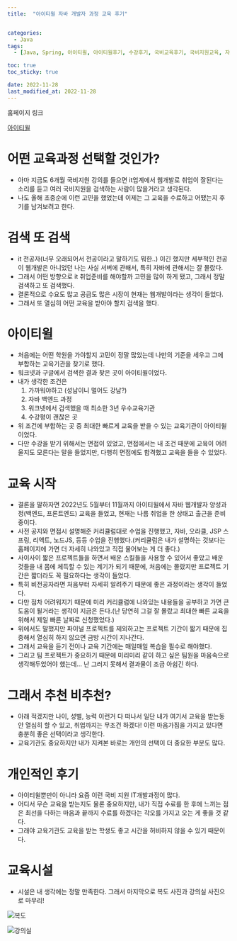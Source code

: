 ```yaml
---
title:  "아이티윌 자바 개발자 과정 교육 후기" 


categories:
  - Java
tags:
  - [Java, Spring, 아이티윌, 아이티윌후기, 수강후기, 국비교육후기, 국비지원교육, 자바개발자교육]

toc: true
toc_sticky: true

date: 2022-11-28
last_modified_at: 2022-11-28
---
```


홈페이지 링크

[아이티윌](https://www.itwill.co.kr/)


# 어떤 교육과정 선택할 것인가?
- 아마 지금도 6개월 국비지원 강의를 들으면 it업계에서 웹개발로 취업이 잘된다는 소리를 듣고 여러 국비지원을 검색하는 사람이 많을거라고 생각된다.
- 나도 올해 초중순에 이런 고민을 했었는데 이제는 그 교육을 수료하고 어땠는지 후기를 남겨보려고 한다.

# 검색 또 검색
- it 전공자(너무 오래되어서 전공이라고 말하기도 뭐한..) 이긴 했지만 세부적인 전공이 웹개발은 아니었던 나는 사실 서버에 관해서, 특히 자바에 관해서는 잘 몰랐다.
- 그래서 어떤 방향으로 it 취업준비를 해야할까 고민을 많이 하게 됐고, 그래서 정말 검색하고 또 검색했다.
- 결론적으로 수요도 많고 공급도 많은 시장이 현재는 웹개발이라는 생각이 들었다.
- 그래서 또 열심히 어떤 교육을 받아야 할지 검색을 했다.

# 아이티윌
- 처음에는 어떤 학원을 가야할지 고민이 정말 많았는데 나만의 기준을 세우고 그에 부합하는 교육기관을 찾기로 했다.
- 워크넷과 구글에서 검색한 결과 찾은 곳이 아이티윌이었다. 
- 내가 생각한 조건은 
  1. 가까워야하고 (성남이니 멀어도 강남?)
  2. 자바 백엔드 과정 
  3. 워크넷에서 검색했을 때 최소한 3년 우수교육기관 
  4. 수강평이 괜찮은 곳
- 위 조건에 부합하는 곳 중 최대한 빠르게 교육을 받을 수 있는 교육기관이 아이티윌이었다.
- 다만 수강을 받기 위해서는 면접이 있었고, 면접에서는 내 조건 때문에 교육이 어려울지도 모른다는 말을 들었지만, 다행히 면접에도 합격했고 교육을 들을 수 있었다.

# 교육 시작
- 결론을 말하자면 2022년도 5월부터 11월까지 아이티윌에서 자바 웹개발자 양성과정(백엔드, 프론트엔드) 교육을 들었고, 현재는 나름 취업을 한 상태고 출근을 준비중이다.
- 사전 공지와 면접시 설명해준 커리큘럼대로 수업을 진행했고, 자바, 오라클, JSP 스프링, 리액트, 노드JS, 등등 수업을 진행했다.(커리큘럼은 내가 설명하는 것보다는 홈페이지에 가면 더 자세히 나와있고 직접 물어보는 게 더 좋다.)
- 사이사이 짧은 프로젝트들을 하면서 배운 스킬들을 사용할 수 있어서 좋았고 배운 것들을 내 몸에 체득할 수 있는 계기가 되기 때문에, 처음에는 몰랐지만 프로젝트 기간은 짧더라도 꼭 필요하다는 생각이 들었다.
- 특히 비전공자라면 처음부터 자세히 알려주기 때문에 좋은 과정이라는 생각이 들었다.
- 다만 점차 어려워지기 때문에 미리 커리큘럼에 나와있는 내용들을 공부하고 가면 큰 도움이 될거라는 생각이 지금은 든다.(난 당연히 그걸 잘 몰랐고 최대한 빠른 교육을 위해서 제일 빠른 날짜로 신청했었다.) 
- 위에서도 말했지만 파이널 프로젝트를 제외하고는 프로젝트 기간이 짧기 때문에 집중해서 열심히 하지 않으면 금방 시간이 지나간다.
- 그래서 교육을 듣기 전이나 교육 기간에는 매일매일 복습을 필수로 해야했다.
- 그리고 팀 프로젝트가 중요하기 때문에 미리미리 같이 하고 싶은 팀원을 마음속으로 생각해두었어야 했는데... 난 그러지 못해서 결과물이 조금 아쉽긴 하다.

# 그래서 추천 비추천?
- 아래 적겠지만 나이, 성별, 능력 이런거 다 떠나서 일단 내가 여기서 교육을 받는동안 열심히 할 수 있고, 취업까지는 무조건 하겠다! 이런 마음가짐을 가지고 있다면 충분히 좋은 선택이라고 생각한다.
- 교육기관도 중요하지만 내가 지켜본 바로는 개인의 선택이 더 중요한 부분도 많다.

# 개인적인 후기
- 아이티윌뿐만이 아니라 요즘 이런 국비 지원 IT개발과정이 많다.
- 어디서 무슨 교육을 받는지도 물론 중요하지만, 내가 직접 수료를 한 후에 느끼는 점은 최선을 다하는 마음과 끝까지 수료를 하겠다는 각오를 가지고 오는 게 좋을 것 같다.
- 그래야 교육기관도 교육을 받는 학생도 좋고 시간을 허비하지 않을 수 있기 때문이다.

# 교육시설
- 시설은 내 생각에는 정말 만족한다. 그래서 마지막으로 복도 사진과 강의실 사진으로 마무리!


![복도](https://user-images.githubusercontent.com/25880465/204322805-9df4a508-3204-4937-ba39-24c04077e7a7.jpg)

![강의실](https://user-images.githubusercontent.com/25880465/204322569-defabe63-ffd0-4749-bf41-fbba2ddd85e6.jpg)
